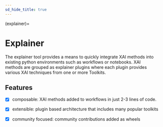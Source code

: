 ```yaml
---
sd_hide_title: true
---
```

(explainer)=
# Explainer

The explainer tool provides a means to quickly integrate XAI methods into existing python environments such as workflows or notebooks.
XAI methods are grouped as explainer plugins where each plugin provides various XAI techniques from one or more Toolkits.

## Features

- [x] composable: XAI methods added to workflows in just 2-3 lines of code.
- [x] extensible: plugin based architecture that includes many popular toolkits
- [x] community focused: community contributions added as wheels

